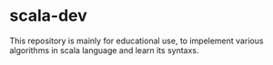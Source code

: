 # scala-dev

This repository is mainly for educational use, to impelement various algorithms in scala language and learn its syntaxs.
